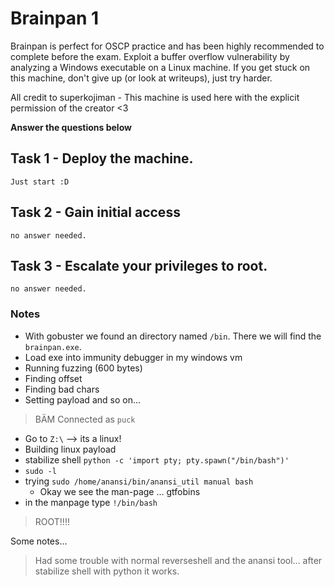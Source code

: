 # Brainpan 1
Brainpan is perfect for OSCP practice and has been highly recommended to complete before the exam. Exploit a buffer overflow vulnerability by analyzing a Windows executable on a Linux machine. If you get stuck on this machine, don't give up (or look at writeups), just try harder. 


All credit to superkojiman - This machine is used here with the explicit permission of the creator <3

__Answer the questions below__

## Task 1 - Deploy the machine.
```
Just start :D 
```

## Task 2 - Gain initial access
```
no answer needed.
```

## Task 3 - Escalate your privileges to root.
```
no answer needed.
```

### Notes

 - With gobuster we found an directory named `/bin`. There we will find the `brainpan.exe`.
 - Load exe into immunity debugger in my windows vm
 - Running fuzzing (600 bytes)
 - Finding offset
 - Finding bad chars
 - Setting payload and so on...

> BÄM Connected as `puck`

 - Go to `Z:\` --> its a linux!
 - Building linux payload
 - stabilize shell `python -c 'import pty; pty.spawn("/bin/bash")'`
 - `sudo -l`
 - trying `sudo /home/anansi/bin/anansi_util manual bash`
   - Okay we see the man-page ... gtfobins
 - in the manpage type `!/bin/bash`

> ROOT!!!!

Some notes...
> Had some trouble with normal reverseshell and the anansi tool... after stabilize shell with python it works.


